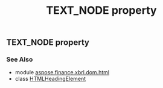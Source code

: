 ﻿---
title: TEXT_NODE property
second_title: Aspose.Finance for Python via .NET API References
description: 
type: docs
weight: 190
url: /python-net/aspose.finance.xbrl.dom.html/htmlheadingelement/text_node/
is_root: false
---

## TEXT_NODE property


### See Also
* module [aspose.finance.xbrl.dom.html](../../)
* class [HTMLHeadingElement](/finance/python-net/aspose.finance.xbrl.dom.html/htmlheadingelement)
